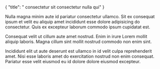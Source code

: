 {
  "title": " consectetur sit consectetur nulla qui"
}

Nulla magna minim aute id pariatur consectetur ullamco. Sit ex consequat ipsum et velit eu aliquip amet incididunt esse dolore adipisicing do consectetur. Quis ex excepteur laborum commodo ipsum cupidatat est.

Consequat velit ut cillum aute amet nostrud. Enim in irure Lorem mollit aliquip laboris. Magna cillum sint mollit nostrud commodo non enim sint.

Incididunt elit ut aute deserunt est ullamco in id velit culpa reprehenderit amet. Nisi esse laboris amet do exercitation nostrud non enim consequat. Pariatur esse velit eiusmod eu id dolore dolore eiusmod excepteur.